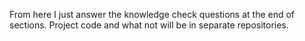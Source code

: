 From here I just answer the knowledge check questions at the end of sections. Project code and what not will be in separate repositories.